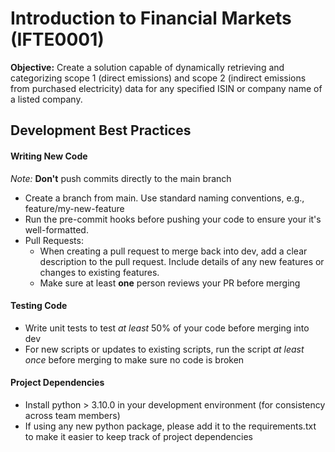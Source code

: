# Introduction to Financial Markets (IFTE0001)

**Objective:** Create a solution capable of dynamically retrieving and categorizing scope 1 (direct emissions) and scope 2
(indirect emissions from purchased electricity) data for any specified ISIN or company name of a listed company.

## Development Best Practices

#### Writing New Code
*Note:* **Don't** push commits directly to the main branch
- Create a branch from main. Use standard naming conventions, e.g., feature/my-new-feature
- Run the pre-commit hooks before pushing your code to ensure your it's well-formatted.
- Pull Requests:
    - When creating a pull request to merge back into dev, add a clear description to the pull request. Include details of any new features or changes to existing features.
    - Make sure at least **one** person reviews your PR before merging

#### Testing Code
- Write unit tests to test *at least* 50% of your code before merging into dev
- For new scripts or updates to existing scripts, run the script *at least once* before merging to make sure no code is broken

#### Project Dependencies
- Install python > 3.10.0 in your development environment (for consistency across team members)
- If using any new python package, please add it to the requirements.txt to make it easier to keep track of project dependencies
